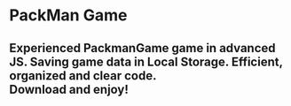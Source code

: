 <h1>PackMan Game</h1>
<h2>Experienced PackmanGame game in advanced JS.
  Saving game data in Local Storage. Efficient, organized and clear code.<br>
Download and enjoy!</h2>
<p></p>


